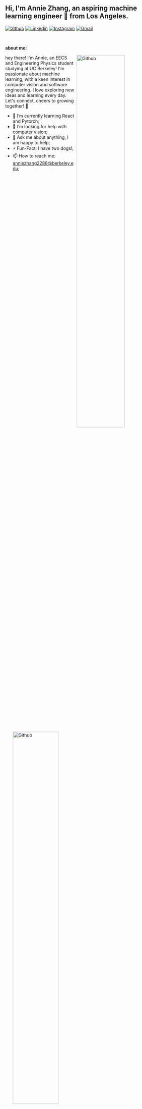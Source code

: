 <!-- Your title -->
## Hi, I'm Annie Zhang, an aspiring machine learning engineer 🚀 from Los Angeles.

<!-- Your badges
You can use the website to generate badges: https://shields.io/
-->

[![Github](https://img.shields.io/badge/-Github-000?style=flat&logo=Github&logoColor=white)](https://github.com/anniezhang2288)
[![Linkedin](https://img.shields.io/badge/-LinkedIn-blue?style=flat&logo=Linkedin&logoColor=white)](https://www.linkedin.com/in/anniezhang2288/)
[![Instagram](https://img.shields.io/badge/-Instagram-c13584?style=flat&labelColor=c13584&logo=instagram&logoColor=white)](https://www.instagram.com/murillo_comino/)
[![Gmail](https://img.shields.io/badge/-Gmail-c14438?style=flat&logo=Gmail&logoColor=white)](mailto:anniezhang2288@berkeley.edu)

&nbsp;

<!-- Talking about you -->
**about me:**

<!-- Any image aligned to the right. Beware the width -->
<img width="55%" align="right" alt="Github" src="https://raw.githubusercontent.com/onimur/.github/master/.resources/git-header.svg" />

hey there! I'm Annie, an EECS and Engineering Physics student studying at UC Berkeley! I'm passionate about machine learning, with a keen interest in computer vision and software engineering. I love exploring new ideas and learning every day. Let's connect, cheers to growing together! 🚀 

- 🌱 I’m currently learning React and Pytorch; 
- 🤔 I’m looking for help with computer vision;
- 💬 Ask me about anything, I am happy to help;
- ⚡️ Fun-Fact: I have two dogs!;
- 📫 How to reach me: anniezhang2288@berkeley.edu;
<img width="55%" align="center" alt="Github" src="https://uploads-ssl.webflow.com/63788e08faa874e552de167c/6401327122f48cdaaca16594_Frame.png
" />
